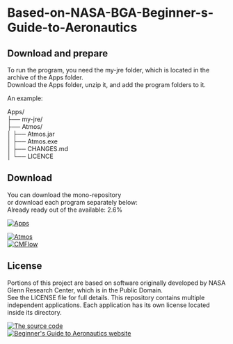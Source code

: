 # Based-on-NASA-BGA-Beginner-s-Guide-to-Aeronautics

## Download and prepare
To run the program, you need the my-jre folder, which is located in the archive of the Apps folder.  
Download the Apps folder, unzip it, and add the program folders to it.  

An example:  

Apps/  
├── my-jre/  
├── Atmos/  
│     ├── Atmos.jar  
│     ├── Atmos.exe  
│     ├── CHANGES.md  
│     └── LICENCE 


## Download
You can download the mono-repository  
or download each program separately below:  
Already ready out of the available: 2.6%

[![Apps](https://img.shields.io/badge/Download--Apps-gray)](https://github.com/UnclePuzzled/Based-on-NASA-BGA-Beginner-s-Guide-to-Aeronautics/blob/main/Apps.zip)  

[![Atmos](https://img.shields.io/badge/Atmos-green)](https://github.com/UnclePuzzled/Based-on-NASA-BGA-Beginner-s-Guide-to-Aeronautics/blob/main/Apps-folder%20(all%20programms)/Atmos.zip)  
[![CMFlow](https://img.shields.io/badge/CMFlow-green)](https://github.com/UnclePuzzled/Based-on-NASA-BGA-Beginner-s-Guide-to-Aeronautics/blob/main/Apps-folder%20(all%20programms)/CMFlow.zip)





## License
Portions of this project are based on software originally developed by NASA Glenn Research Center, which is in the Public Domain.  
See the LICENSE file for full details.
This repository contains multiple independent applications.
Each application has its own license located inside its directory.

[![The source code](https://img.shields.io/badge/The--Source--Code-purple)](https://github.com/nasa/BGA)  
[![Beginner's Guide to Aeronautics website](https://img.shields.io/badge/Beginner's--Guide--to--Aeronautics--website-purple)](https://www.grc.nasa.gov/WWW/K-12/airplane/)


